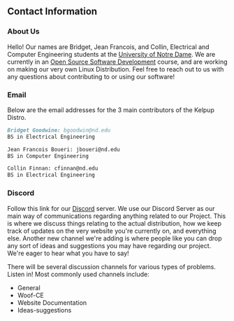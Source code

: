 ## Contact Information

### About Us
Hello! Our names are Bridget, Jean Francois, and Collin, Electrical and Computer Engineering students at the [University of Notre Dame](https://www.nd.edu/). We are currently in an [Open Source Software Development](https://www3.nd.edu/~pbui/teaching/cse.40677.sp22/) course, and are working on making our very own Linux Distribution. Feel free to reach out to us with any questions about contributing to or using our software! 

### Email

Below are the email addresses for the 3 main contributors of the Kelpup Distro. 
```markdown
Bridget Goodwine: bgoodwin@nd.edu
BS in Electrical Engineering

Jean Francois Boueri: jboueri@nd.edu
BS in Computer Engineering

Collin Finnan: cfinnan@nd.edu
BS in Electrical Engineering
```

### Discord

Follow this link for our [Discord](https://discord.com/invite/kuksdwRVrG) server. We use our Discord Server as our main way of communications regarding anything related to our Project. This is where we discuss things relating to the actual distribution, how we keep track of updates on the very website you're currently on, and everything else. Another new channel we're adding is where people like you can drop any sort of ideas and suggestions you may have regarding our project. We're eager to hear what you have to say!


There will be several discussion channels for various types of problems. 
Listen in! Most commonly used channels include:
- General
- Woof-CE
- Website Documentation
- Ideas-suggestions
